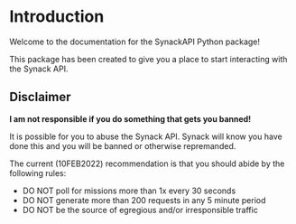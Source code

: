 # Introduction

Welcome to the documentation for the SynackAPI Python package!

This package has been created to give you a place to start interacting with the Synack API.

## Disclaimer

**I am not responsible if you do something that gets you banned!**

It is possible for you to abuse the Synack API.
Synack will know you have done this and you will be banned or otherwise repremanded.

The current (10FEB2022) recommendation is that you should abide by the following rules:
* DO NOT poll for missions more than 1x every 30 seconds
* DO NOT generate more than 200 requests in any 5 minute period
* DO NOT be the source of egregious and/or irresponsible traffic
